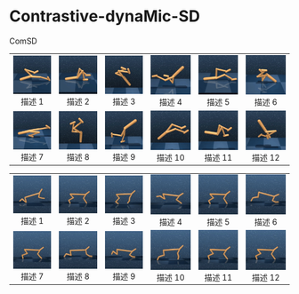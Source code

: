 # Contrastive-dynaMic-SD


ComSD

| | | | | | |
| :---: | :---: | :---: | :---: | :---: | :---: |
|![GIF 1](comsdgif/w12.gif)<br>描述 1 |![GIF 2](comsdgif/w11.gif)<br>描述 2 |![GIF 3](comsdgif/w10.gif)<br>描述 3 |![GIF 4](comsdgif/w9.gif)<br>描述 4 |![GIF 5](comsdgif/w8.gif)<br>描述 5 |![GIF 6](comsdgif/w7.gif)<br>描述 6 |
|![GIF 7](comsdgif/w6.gif)<br>描述 7 |![GIF 8](comsdgif/w5.gif)<br>描述 8 |![GIF 9](comsdgif/w4.gif)<br>描述 9 |![GIF 10](comsdgif/w3.gif)<br>描述 10 |![GIF 11](comsdgif/w2.gif)<br>描述 11 |![GIF 12](comsdgif/w1.gif)<br>描述 12 |



| | | | | | |
| :---: | :---: | :---: | :---: | :---: | :---: |
|![GIF 1](comsdgif/c12.gif)<br>描述 1 |![GIF 2](comsdgif/c11.gif)<br>描述 2 |![GIF 3](comsdgif/c10.gif)<br>描述 3 |![GIF 4](comsdgif/c9.gif)<br>描述 4 |![GIF 5](comsdgif/c8.gif)<br>描述 5 |![GIF 6](comsdgif/c7.gif)<br>描述 6 |
|![GIF 7](comsdgif/c6.gif)<br>描述 7 |![GIF 8](comsdgif/c5.gif)<br>描述 8 |![GIF 9](comsdgif/c4.gif)<br>描述 9 |![GIF 10](comsdgif/c3.gif)<br>描述 10 |![GIF 11](comsdgif/c2.gif)<br>描述 11 |![GIF 12](comsdgif/c1.gif)<br>描述 12 |
